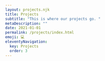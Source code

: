```yaml
---
layout: projects.njk
title: Projects
subtitle: "This is where our projects go. "
metaDescription: ""
date: 2021-01-01
permalink: /projects/index.html
emoji: 💻
eleventyNavigation:
  key: Projects
  order: 3
---
```

